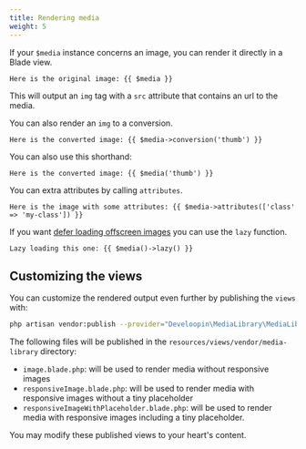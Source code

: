 ```yaml
---
title: Rendering media
weight: 5
---
```


If your `$media` instance concerns an image, you can render it directly in a Blade view.
 
 ```blade
Here is the original image: {{ $media }}
```

This will output an `img` tag with a `src` attribute that contains an url to the media.

You can also render an `img` to a conversion.

 ```blade
Here is the converted image: {{ $media->conversion('thumb') }}
```

You can also use this shorthand:

 ```blade
Here is the converted image: {{ $media('thumb') }}
```

You can extra attributes by calling `attributes`.

```blade
Here is the image with some attributes: {{ $media->attributes(['class' => 'my-class']) }}
```

If you want [defer loading offscreen images](https://css-tricks.com/native-lazy-loading/) you can use the `lazy` function.

 ```blade
Lazy loading this one: {{ $media()->lazy() }}
```

## Customizing the views
  
You can customize the rendered output even further by publishing the `views` with:

```bash
php artisan vendor:publish --provider="Develoopin\MediaLibrary\MediaLibraryServiceProvider" --tag="views"
```

The following files will be published in the `resources/views/vendor/media-library` directory:

- `image.blade.php`: will be used to render media without responsive images
- `responsiveImage.blade.php`: will be used to render media with responsive images without a tiny placeholder
- `responsiveImageWithPlaceholder.blade.php`: will be used to render media with responsive images including a tiny placeholder.

You may modify these published views to your heart's content.
